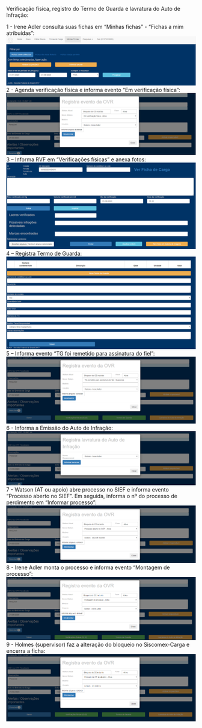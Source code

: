 Verificação física, registro do Termo de Guarda e lavratura do Auto de Infração:

1 - Irene Adler consulta suas fichas em “Minhas fichas” - “Fichas a mim atribuídas”:
![Consulta Ficha de Carga](../images/MAa1.png)
2 - Agenda verificação física e informa evento “Em verificação física”:
![Agenda Verificação Física](../images/MAa2.png)
3 – Informa RVF em “Verificações físicas” e anexa fotos:
![Informa RVF](../images/MAa3.png)
4 – Registra Termo de Guarda:
![Registra TG](../images/MAa4.png)
5 – Informa evento “TG foi remetido para assinatura do fiel”:
![TG para assinatura fiel](../images/MAa5.png)
6 - Informa a Emissão do Auto de Infração:
![Informa Auto](../images/MAa6.png)
7 - Watson (AT ou apoio) abre processo no SIEF e informa evento “Processo aberto no SIEF”. Em seguida, informa o nº do processo de perdimento em “Informar processo”:
![Processo SIEF Perdimento](../images/MAa7.png)
8 - Irene Adler monta o processo e informa evento “Montagem de processo”:
![Montagem Processo](../images/MAa8.png)
9 - Holmes (supervisor) faz a alteração do bloqueio no Siscomex-Carga e encerra a ficha:
![Bloqueio](../images/MAa9.png)